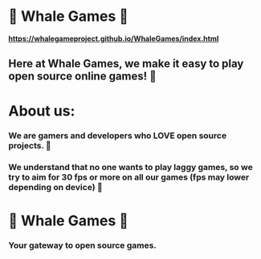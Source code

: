 # 🐋 Whale Games 🐋

**https://whalegameproject.github.io/WhaleGames/index.html**

## Here at Whale Games, we make it easy to play open source online games! 🚀

# About us:

### We are gamers and developers who LOVE open source projects. 🐳

### We understand that no one wants to play laggy games, so we try to aim for 30 fps or more on all our games (fps may lower depending on device) 🐋

# 🐳 Whale Games 🐳
### Your gateway to open source games.
